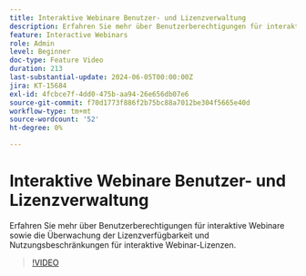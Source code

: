 ```yaml
---
title: Interaktive Webinare Benutzer- und Lizenzverwaltung
description: Erfahren Sie mehr über Benutzerberechtigungen für interaktive Webinare sowie die Überwachung der Lizenzverfügbarkeit und Nutzungsbeschränkungen für interaktive Webinar-Lizenzen.
feature: Interactive Webinars
role: Admin
level: Beginner
doc-type: Feature Video
duration: 213
last-substantial-update: 2024-06-05T00:00:00Z
jira: KT-15684
exl-id: 4fcbce7f-4dd0-475b-aa94-26e656db07e6
source-git-commit: f70d1773f886f2b75bc88a7012be304f5665e40d
workflow-type: tm+mt
source-wordcount: '52'
ht-degree: 0%

---
```


# Interaktive Webinare Benutzer- und Lizenzverwaltung

Erfahren Sie mehr über Benutzerberechtigungen für interaktive Webinare sowie die Überwachung der Lizenzverfügbarkeit und Nutzungsbeschränkungen für interaktive Webinar-Lizenzen.

>[!VIDEO](https://video.tv.adobe.com/v/3429635/?learn=on)
